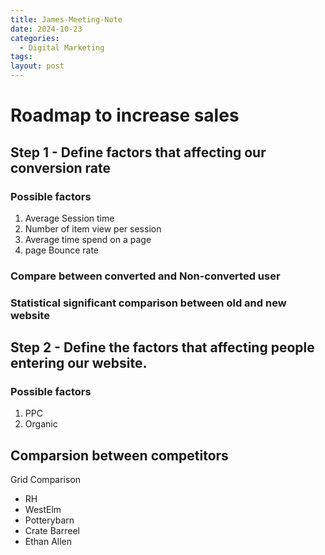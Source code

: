 ```yaml
---
title: James-Meeting-Note
date: 2024-10-23
categories:
  - Digital Marketing
tags: 
layout: post
---
```

# Roadmap to increase sales


## Step 1 - Define factors that affecting our conversion rate

### Possible factors

1. Average Session time 
2. Number of item view per session 
3. Average time spend on a page 
4. page Bounce rate
### Compare between converted and Non-converted user
### Statistical significant comparison between old and new website



## Step 2 - Define the factors that affecting people entering our website.

### Possible factors

1. PPC
2. Organic




## Comparsion between competitors
Grid Comparison

- RH
- WestElm
- Potterybarn
- Crate Barreel
- Ethan Allen